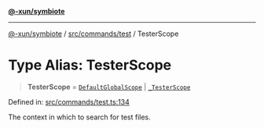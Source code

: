 [**@-xun/symbiote**](../../../../README.md)

***

[@-xun/symbiote](../../../../README.md) / [src/commands/test](../README.md) / TesterScope

# Type Alias: TesterScope

> **TesterScope** = [`DefaultGlobalScope`](../../../configure/enumerations/DefaultGlobalScope.md) \| [`_TesterScope`](../enumerations/TesterScope.md)

Defined in: [src/commands/test.ts:134](https://github.com/Xunnamius/symbiote/blob/48c46d37ea3b78fc8beb9f4e201920c2bff28719/src/commands/test.ts#L134)

The context in which to search for test files.
